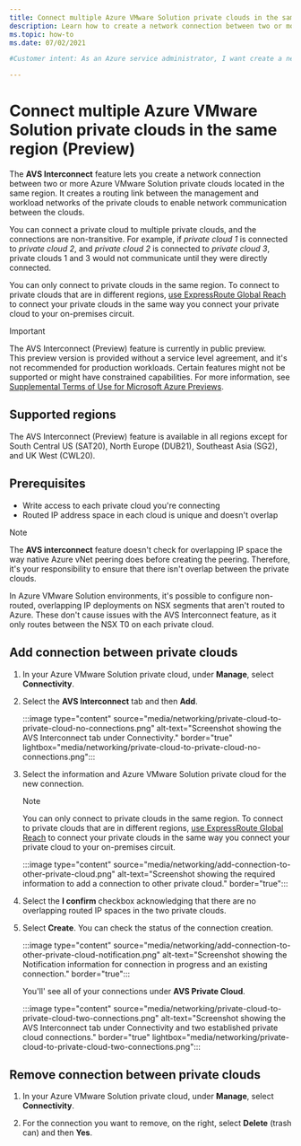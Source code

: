 ```yaml
---
title: Connect multiple Azure VMware Solution private clouds in the same region (Preview)
description: Learn how to create a network connection between two or more Azure VMware Solution private clouds located in the same region.
ms.topic: how-to 
ms.date: 07/02/2021

#Customer intent: As an Azure service administrator, I want create a network connection between two or more Azure VMware Solution private clouds located in the same region.  

---
```


# Connect multiple Azure VMware Solution private clouds in the same region (Preview)

The **AVS Interconnect** feature lets you create a network connection between two or more Azure VMware Solution private clouds located in the same region. It creates a routing link between the management and workload networks of the private clouds to enable network communication between the clouds.

You can connect a private cloud to multiple private clouds, and the connections are non-transitive. For example, if _private cloud 1_ is connected to _private cloud 2_, and _private cloud 2_ is connected to _private cloud 3_, private clouds 1 and 3 would not communicate until they were directly connected.

You can only connect to private clouds in the same region. To connect to private clouds that are in different regions, [use ExpressRoute Global Reach](tutorial-expressroute-global-reach-private-cloud.md) to connect your private clouds in the same way you connect your private cloud to your on-premises circuit. 

>[!IMPORTANT]
>The AVS Interconnect (Preview) feature is currently in public preview.  
>This preview version is provided without a service level agreement, and it's not recommended for production workloads. Certain features might not be supported or might have constrained capabilities.
>For more information, see [Supplemental Terms of Use for Microsoft Azure Previews](https://azure.microsoft.com/support/legal/preview-supplemental-terms/).

## Supported regions

The AVS Interconnect (Preview) feature is available in all regions except for South Central US (SAT20), North Europe (DUB21), Southeast Asia (SG2), and UK West (CWL20). 

## Prerequisites

- Write access to each private cloud you're connecting
- Routed IP address space in each cloud is unique and doesn't overlap

>[!NOTE]
>The **AVS interconnect** feature doesn't check for overlapping IP space the way native Azure vNet peering does before creating the peering. Therefore, it's your responsibility to ensure that there isn't overlap between the private clouds.
>
>In Azure VMware Solution environments, it's possible to configure non-routed, overlapping IP deployments on NSX segments that aren't routed to Azure.  These don't cause issues with the AVS Interconnect feature, as it only routes between the NSX T0 on each private cloud.


## Add connection between private clouds

1. In your Azure VMware Solution private cloud, under **Manage**, select **Connectivity**.

2. Select the **AVS Interconnect** tab and then **Add**.

   :::image type="content" source="media/networking/private-cloud-to-private-cloud-no-connections.png" alt-text="Screenshot showing the AVS Interconnect tab under Connectivity." border="true" lightbox="media/networking/private-cloud-to-private-cloud-no-connections.png":::

3. Select the information and Azure VMware Solution private cloud for the new connection.

   >[!NOTE]
   >You can only connect to private clouds in the same region. To connect to private clouds that are in different regions, [use ExpressRoute Global Reach](tutorial-expressroute-global-reach-private-cloud.md) to connect your private clouds in the same way you connect your private cloud to your on-premises circuit. 

   :::image type="content" source="media/networking/add-connection-to-other-private-cloud.png" alt-text="Screenshot showing the required information to add a connection to other private cloud." border="true":::


4. Select the **I confirm** checkbox acknowledging that there are no overlapping routed IP spaces in the two private clouds. 

5. Select **Create**.  You can check the status of the connection creation.

   :::image type="content" source="media/networking/add-connection-to-other-private-cloud-notification.png" alt-text="Screenshot showing the Notification information for connection in progress and an existing connection." border="true":::

   You'll' see all of your connections under **AVS Private Cloud**.
   
   :::image type="content" source="media/networking/private-cloud-to-private-cloud-two-connections.png" alt-text="Screenshot showing the AVS Interconnect tab under Connectivity and two established private cloud connections." border="true" lightbox="media/networking/private-cloud-to-private-cloud-two-connections.png":::


## Remove connection between private clouds

1. In your Azure VMware Solution private cloud, under **Manage**, select **Connectivity**.

2. For the connection you want to remove, on the right, select **Delete** (trash can) and then **Yes**.


